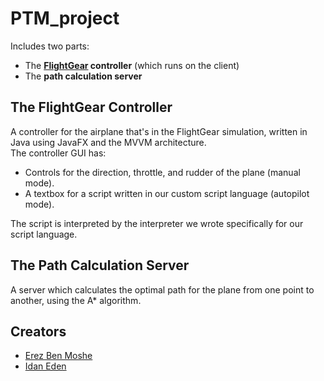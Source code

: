 # PTM_project
Includes two parts:
- The **[FlightGear](https://www.flightgear.org/) controller** (which runs on the client)
- The **path calculation server**

## The FlightGear Controller
A controller for the airplane that's in the FlightGear simulation, written in Java using JavaFX and the MVVM architecture.  
The controller GUI has:
- Controls for the direction, throttle, and rudder of the plane (manual mode).
- A textbox for a script written in our custom script language (autopilot mode).

The script is interpreted by the interpreter we wrote specifically for our script language.

## The Path Calculation Server
A server which calculates the optimal path for the plane from one point to another, using the A* algorithm.

## Creators
- [Erez Ben Moshe](https://github.com/erezbm)
- [Idan Eden](https://github.com/edenidan)
